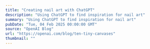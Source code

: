 ```yaml
---
title: "Creating nail art with ChatGPT"
description: "Using ChatGPT to find inspiration for nail art"
summary: "Using ChatGPT to find inspiration for nail art"
pubDate: "Tue, 04 Feb 2025 00:00:00 GMT"
source: "OpenAI Blog"
url: "https://openai.com/blog/ten-tiny-canvases"
thumbnail: ""
---
```


